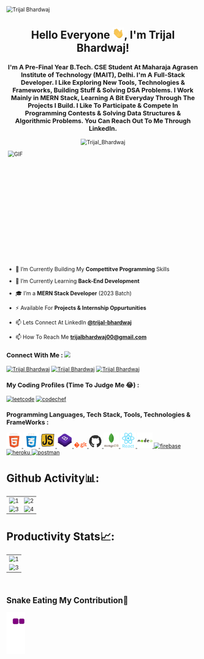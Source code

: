 ![Trijal Bhardwaj](https://socialify.git.ci/Trijal-Bhardwaj/macOS-Clone/image?description=1&descriptionEditable=A%20Full%20macOS%20UI%20Clone%20(Front-End)%20With%20Desktop%20%2B%20Dock%20%2B%20Apps%20%2B%20Games.%2015%25%20Faster%20Response%20Time%20than%20UI%20shared%20via%20VNC%2FRemote%20Desktop.&font=Raleway&language=1&name=1&owner=1&pattern=Brick%20Wall&theme=Dark)
<h1 align="center">Hello Everyone <img src="https://github.com/SAMAYV/SAMAYV/blob/main/Assets/hi.gif" width="30px">, I'm Trijal Bhardwaj!</h1>
<h3 align="center">I'm A Pre-Final Year B.Tech. CSE Student At Maharaja Agrasen Institute of Technology (MAIT), Delhi. I'm A Full-Stack Developer. I Like Exploring New Tools, Technologies & Frameworks, Building Stuff & Solving DSA Problems. I Work Mainly in MERN Stack, Learning A Bit Everyday Through The Projects I Build. I Like To Participate & Compete In Programming Contests & Solving Data Structures & Algorithmic Problems. You Can Reach Out To Me Through LinkedIn.</h3>
<p></p>
<p></p>
<p align="center "> <img src="https://komarev.com/ghpvc/?username=trijal-bhardwaj&label=Trijal's%20GitHub%20Profile%20Views&color=brightgreen&style=plastic" alt="Trijal_Bhardwaj" /></p>
<img align="right" alt="GIF" src="https://github.com/abhisheknaiidu/abhisheknaiidu/blob/master/code.gif?raw=true" width="500" height="300" />

- 🔭 I’m Currently Building My **Compettitve Programming** Skills

- 🌱 I’m Currently Learning **Back-End Development**

- 🎓 I’m a **MERN Stack Developer** (2023 Batch) </br>

- ⚡ Available For **Projects & Internship Oppurtunities**

- 📫 Lets Connect At LinkedIn **[@trijal-bhardwaj](https://www.linkedin.com/in/trijal-bhardwaj/)**

- 📫 How To Reach Me **trijalbhardwaj00@gmail.com**

<h3 align="left">Connect With Me : <img src="https://raw.githubusercontent.com/ShahriarShafin/ShahriarShafin/main/Assets/handshake.gif" height="32px"> </h3> 
<p align="left">

<a href="https://github.com/Trijal-Bhardwaj" target="blank"><img align="center" src="https://raw.githubusercontent.com/shivamsingh124/shivamsingh124/main/netlify.svg" alt="Trijal Bhardwaj" height="30" width="30" /></a>
<a href="https://www.linkedin.com/in/trijal-bhardwaj/" target="blank"><img align="center" src="https://raw.githubusercontent.com/rahuldkjain/github-profile-readme-generator/master/src/images/icons/Social/linked-in-alt.svg" alt="Trijal Bhardwaj" height="30" width="40" /></a>
<a href="mailto:trijalbhardwaj00@gmail.com" target="blank"><img align="center" src="https://raw.githubusercontent.com/shivamsingh124/shivamsingh124/main/mail.png" alt="Trijal Bhardwaj" height="40" width="40" /></a>

<h3 align="left">My Coding Profiles (Time To Judge Me 😂) :</h3>
<a href="https://leetcode.com/Tri14Bhar/" target="_blank"><img align="center" src="https://raw.githubusercontent.com/rahuldkjain/github-profile-readme-generator/master/src/images/icons/Social/leet-code.svg" alt="leetcode" height="30" width="40" /></a>
<a href="https://www.codechef.com/users/tri14_bhar" target="_blank"><img align="center" src="https://discuss.codechef.com/user_avatar/discuss.codechef.com/admin/45/52437_2.png" alt="codechef" height="30" width="40" /></a>

</p>


<h3 align="left">Programming Languages, Tech Stack, Tools, Technologies & FrameWorks :</h3>
<p align="left"> <a href="https://developer.mozilla.org/en-US/docs/Glossary/HTML5" target="_blank"> <img src="https://github.com/SAMAYV/SAMAYV/blob/main/Assets/html.gif" alt="html5" width="40" height="40"/> </a> <a href="https://developer.mozilla.org/en-US/docs/Web/CSS" target="_blank"> <img src="https://github.com/SAMAYV/SAMAYV/blob/main/Assets/css.gif" alt="css3" width="40" height="40"/> </a> <a href="https://developer.mozilla.org/en-US/docs/Web/JavaScript" target="_blank"> <img src="https://github.com/SAMAYV/SAMAYV/blob/main/Assets/js.webp" alt="javascript" width="40" height="40"/> </a> <a href="https://getbootstrap.com" target="_blank"> <img src="https://github.com/SAMAYV/SAMAYV/blob/main/Assets/bootstrap.gif" alt="bootstrap" width="40" height="40"/> </a> <a href="https://git-scm.com/doc" target="_blank"> <img src="https://github.com/SAMAYV/SAMAYV/blob/main/Assets/git.gif" width="35"> </a> <a href="https://docs.github.com/en" target="_blank"> <img src="https://github.com/SAMAYV/SAMAYV/blob/main/Assets/github.webp" width="35"> </a> <a href="https://docs.mongodb.com/" target="_blank"> <img src="https://raw.githubusercontent.com/devicons/devicon/master/icons/mongodb/mongodb-original-wordmark.svg" alt="mongodb" width="40" height="40"/> </a> <a href="https://reactjs.org/docs/getting-started.html" target="_blank"> <img src="https://raw.githubusercontent.com/devicons/devicon/master/icons/react/react-original-wordmark.svg" alt="react" width="40" height="40"/> </a> <a href="https://nodejs.org/en/docs/" target="_blank"> <img src="https://raw.githubusercontent.com/devicons/devicon/master/icons/nodejs/nodejs-original-wordmark.svg" alt="nodejs" width="40" height="40"/> </a> <a href="https://firebase.google.com/docs" target="_blank"> <img src="https://www.vectorlogo.zone/logos/firebase/firebase-icon.svg" alt="firebase" width="40" height="40"/> </a> <a href="https://devcenter.heroku.com/categories/reference" target="_blank"> <img src="https://www.vectorlogo.zone/logos/heroku/heroku-icon.svg" alt="heroku" width="40" height="40"/> </a><a href="https://learning.postman.com/docs/getting-started/introduction/" target="_blank"> <img src="https://www.vectorlogo.zone/logos/getpostman/getpostman-icon.svg" alt="postman" width="40" height="40"/> </a>   </p>

# Github Activity📊:

<table>
  <tr>
    <td><img src="https://github-readme-stats.vercel.app/api?username=shivamsingh124&theme=radical&show_icons=true"  display=block width=100% height=auto  alt="1" ></td>
    <td><img src="https://github-readme-stats.vercel.app/api/top-langs/?username=shivamsingh124&theme=radical&layout=compact&hide=Jupyter%20Notebook"  display=block width=100% height=auto  alt="2" ></td>
   </tr> 
   <tr>
      <td><img src="https://github-readme-streak-stats.herokuapp.com/?user=shivamsingh124&theme=tokyonight"  display=block width=100% height=auto alt="3" ></td>
      <td><img src="https://github-readme-stats.vercel.app/api/wakatime?username=Mahera_msf&custom_title=My%20Weekly%20Stats&layout=compact&theme=tokyonight" align="right" display=block width=100% height=auto  alt="4"  >
  </td>
  </tr>
</table>



# Productivity Stats📈:
<table>
  <tr>
    <td><img src="https://github-profile-summary-cards.vercel.app/api/cards/profile-details?username=shivamsingh124&theme=monokai"  display=block width=100% height=auto  alt="1" ></td>
   </tr> 
   <tr>
      <td><img src="https://activity-graph.herokuapp.com/graph?username=shivamsingh124&bg_color=1a1b27&color=be90f2&line=638fda&point=35aea1&area=true"  display=block width=100% height=auto alt="3" ></td>
  </td>
  </tr>
</table>

<br>

## Snake Eating My Contribution🤔
![snake gif](https://github.com/shivamsingh124/shivamsingh124/blob/output/github-contribution-grid-snake.gif)
